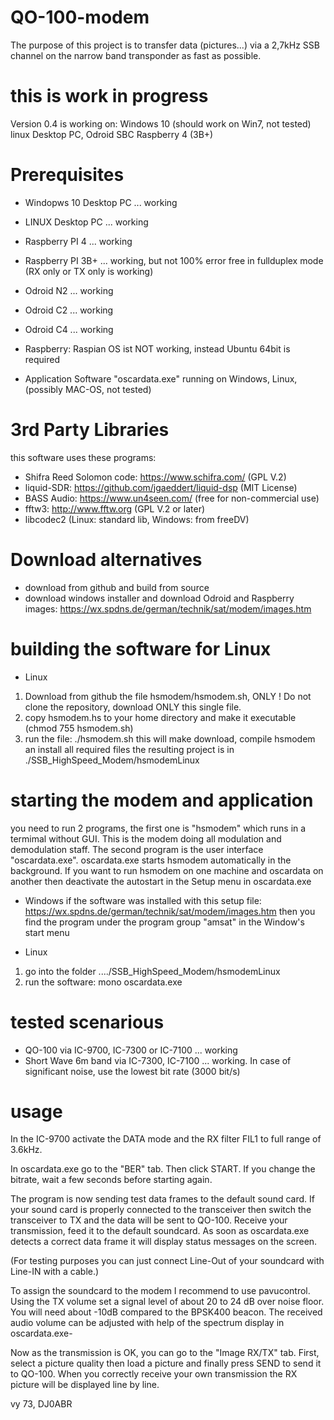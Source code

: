 # QO-100-modem
The purpose of this project is to transfer data (pictures...) via a 2,7kHz SSB channel on the narrow band transponder as fast as possible.

# this is work in progress
Version 0.4 is working on:
Windows 10 (should work on Win7, not tested)
linux Desktop PC, 
Odroid SBC
Raspberry 4 (3B+)

# Prerequisites
* Windopws 10 Desktop PC ... working
* LINUX Desktop PC ... working
* Raspberry PI 4 ... working
* Raspberry PI 3B+ ... working, but not 100% error free in fullduplex mode (RX only or TX only is working)
* Odroid N2 ... working
* Odroid C2 ... working
* Odroid C4 ... working

* Raspberry: Raspian OS ist NOT working, instead Ubuntu 64bit is required

* Application Software "oscardata.exe" running on Windows, Linux, (possibly MAC-OS, not tested)

# 3rd Party Libraries
this software uses these programs:
* Shifra Reed Solomon code: https://www.schifra.com/ (GPL V.2)
* liquid-SDR: https://github.com/jgaeddert/liquid-dsp (MIT License)
* BASS Audio: https://www.un4seen.com/ (free for non-commercial use)
* fftw3: http://www.fftw.org (GPL V.2 or later)
* libcodec2 (Linux: standard lib, Windows: from freeDV)

# Download alternatives
* download from github and build from source
* download windows installer and download Odroid and Raspberry images:
https://wx.spdns.de/german/technik/sat/modem/images.htm


# building the software for Linux
* Linux
1. Download from github the file hsmodem/hsmodem.sh, ONLY ! Do not clone the repository, download ONLY this single file.
2. copy hsmodem.hs to your home directory and make it executable (chmod 755 hsmodem.sh)
3. run the file:  ./hsmodem.sh
this will make download, compile hsmodem an install all required files
the resulting project is in ./SSB_HighSpeed_Modem/hsmodemLinux

# starting the modem and application

you need to run 2 programs, the first one is "hsmodem" which runs in a termimal without GUI. This is the modem doing all modulation and demodulation staff.
The second program is the user interface "oscardata.exe".
oscardata.exe starts hsmodem automatically in the background. If you want to run hsmodem on one machine and oscardata on another then deactivate the autostart in the Setup menu in oscardata.exe

* Windows
if the software was installed with this setup file: 
https://wx.spdns.de/german/technik/sat/modem/images.htm
then you find the program under the program group "amsat" in the Window's start menu

* Linux
1. go into the folder ..../SSB_HighSpeed_Modem/hsmodemLinux
2. run the software:  mono  oscardata.exe

# tested scenarious

* QO-100 via IC-9700, IC-7300 or IC-7100 ... working
* Short Wave 6m band via IC-7300, IC-7100 ... working. In case of significant noise, use the lowest bit rate (3000 bit/s)


# usage

In the IC-9700 activate the DATA mode and the RX filter FIL1 to full range of 3.6kHz.

In oscardata.exe go to the "BER" tab. Then click START. If you change the bitrate, wait a few seconds before starting again.

The program is now sending test data frames to the default sound card. If your sound card is properly connected to the transceiver then switch the transceiver to TX and the data will be sent to QO-100.
Receive your transmission, feed it to the default soundcard. As soon as oscardata.exe detects a correct data frame it will display status messages on the screen.

(For testing purposes you can just connect Line-Out of your soundcard with Line-IN with a cable.)

To assign the soundcard to the modem I recommend to use pavucontrol. Using the TX volume set a signal level of about 20 to 24 dB over noise floor. You will need about -10dB compared to the BPSK400 beacon. The received audio volume can be adjusted with help of the spectrum display in oscardata.exe-

Now as the transmission is OK, you can go to the "Image RX/TX" tab. First, select a picture quality then load a picture and finally press SEND to send it to QO-100. When you correctly receive your own transmission the RX picture will be displayed line by line.

vy 73, DJ0ABR

